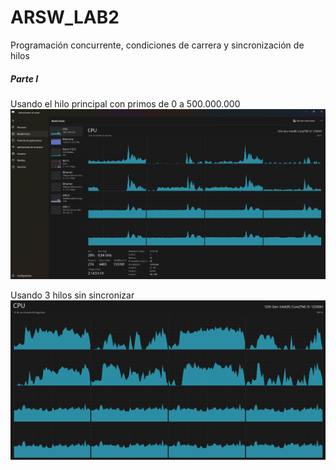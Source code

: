 # ARSW_LAB2
Programación concurrente, condiciones de carrera y sincronización de hilos

##### Parte I
Usando el hilo principal con primos de 0 a  500.000.000 
![MainThread](./img/media/CoreUsing.png)

Usando 3 hilos sin sincronizar
![Threads](./img/media/CoreUsingThreads.png)
####